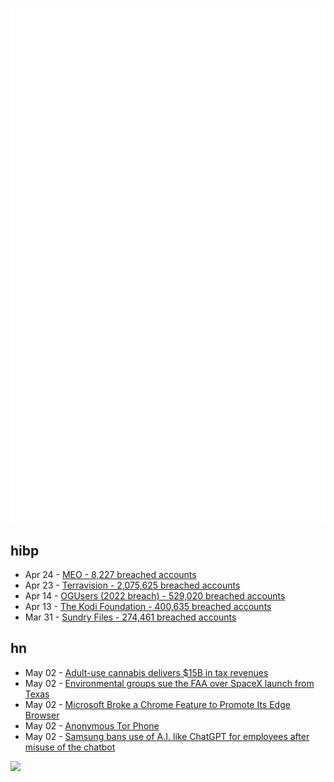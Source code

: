 ![Metrics](https://raw.githubusercontent.com/phixion/phixion/master/metrics.svg)

## hibp

<!--
for https://github.com/phixion/phixion/blob/main/.github/workflows/feeds.yml
-->
<!--START_SECTION:haveibeenpwnd-->
- Apr 24 - [MEO - 8,227 breached accounts](https://haveibeenpwned.com/PwnedWebsites#MEO)
- Apr 23 - [Terravision - 2,075,625 breached accounts](https://haveibeenpwned.com/PwnedWebsites#Terravision)
- Apr 14 - [OGUsers (2022 breach) - 529,020 breached accounts](https://haveibeenpwned.com/PwnedWebsites#OGUsers2022)
- Apr 13 - [The Kodi Foundation - 400,635 breached accounts](https://haveibeenpwned.com/PwnedWebsites#KodiFoundation)
- Mar 31 - [Sundry Files - 274,461 breached accounts](https://haveibeenpwned.com/PwnedWebsites#SundryFiles)
<!--END_SECTION:haveibeenpwnd-->

## hn

<!--
for https://github.com/phixion/phixion/blob/main/.github/workflows/feeds.yml
-->
<!--START_SECTION:hn-->
- May 02 - [Adult-use cannabis delivers $15B in tax revenues](https://www.greenmarketreport.com/adult-use-cannabis-has-delivered-15-billion-in-tax-revenues/)
- May 02 - [Environmental groups sue the FAA over SpaceX launch from Texas](https://arstechnica.com/science/2023/05/environmental-groups-sue-the-faa-over-spacex-launch-from-texas/)
- May 02 - [Microsoft Broke a Chrome Feature to Promote Its Edge Browser](https://gizmodo.com/microsoft-windows-google-chrome-feature-broken-edge-1850392901)
- May 02 - [Anonymous Tor Phone](https://0ut3r.space/2023/05/02/anonymous-tor-phone/)
- May 02 - [Samsung bans use of A.I. like ChatGPT for employees after misuse of the chatbot](https://www.cnbc.com/2023/05/02/samsung-bans-use-of-ai-like-chatgpt-for-staff-after-misuse-of-chatbot.html)
<!--END_SECTION:hn-->

<!--
for https://yhype.me
-->
![](https://hit.yhype.me/github/profile?user_id=13013670)
